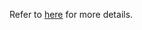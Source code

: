 Refer to [here](http://ele7enxxh.com/Details-Of-Elevation-Of-Privilege-Vulnerability-In-Recovery-Verifier-CVE-2017-0475.html) for more details.